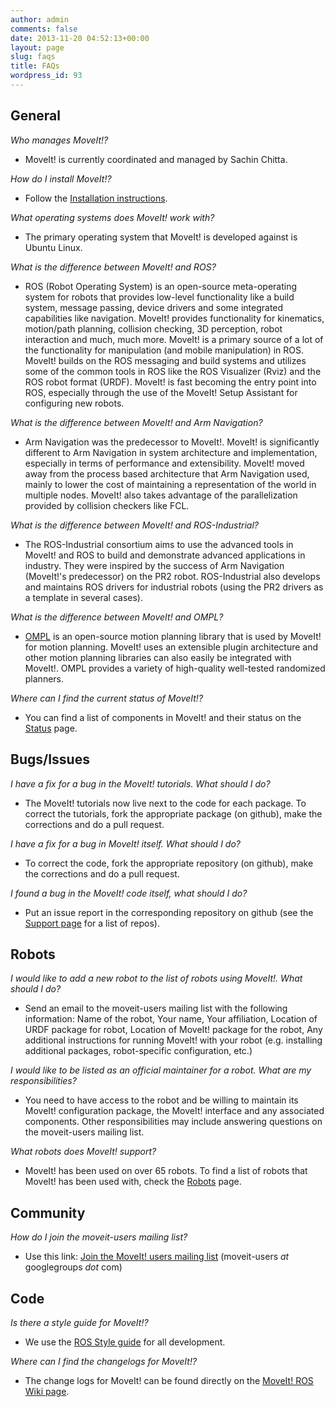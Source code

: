 ```yaml
---
author: admin
comments: false
date: 2013-11-20 04:52:13+00:00
layout: page
slug: faqs
title: FAQs
wordpress_id: 93
---
```


## General


_Who manages MoveIt!?_




  * MoveIt! is currently coordinated and managed by Sachin Chitta.


_How do I install MoveIt!?_




  * Follow the [Installation instructions](/install/).


_What operating systems does MoveIt! work with?_




  * The primary operating system that MoveIt! is developed against is Ubuntu Linux.


_What is the difference between MoveIt! and ROS?_




  * ROS (Robot Operating System) is an open-source meta-operating system for robots that provides low-level functionality like a build system, message passing, device drivers and some integrated capabilities like navigation. MoveIt! provides functionality for kinematics, motion/path planning, collision checking, 3D perception, robot interaction and much, much more. MoveIt! is a primary source of a lot of the functionality for manipulation (and mobile manipulation) in ROS. MoveIt! builds on the ROS messaging and build systems and utilizes some of the common tools in ROS like the ROS Visualizer (Rviz) and the ROS robot format (URDF). MoveIt! is fast becoming the entry point into ROS, especially through the use of the MoveIt! Setup Assistant for configuring new robots.


_What is the difference between MoveIt! and Arm Navigation?_




  * Arm Navigation was the predecessor to MoveIt!. MoveIt! is significantly different to Arm Navigation in system architecture and implementation, especially in terms of performance and extensibility. MoveIt! moved away from the process based architecture that Arm Navigation used, mainly to lower the cost of maintaining a representation of the world in multiple nodes. MoveIt! also takes advantage of the parallelization provided by collision checkers like FCL.


_What is the difference between MoveIt! and ROS-Industrial?_




  * The ROS-Industrial consortium aims to use the advanced tools in MoveIt! and ROS to build and demonstrate advanced applications in industry. They were inspired by the success of Arm Navigation (MoveIt!'s predecessor) on the PR2 robot. ROS-Industrial also develops and maintains ROS drivers for industrial robots (using the PR2 drivers as a template in several cases).


_What is the difference between MoveIt! and OMPL?_




  * [OMPL](http://ompl.kavrakilab.org) is an open-source motion planning library that is used by MoveIt! for motion planning. MoveIt! uses an extensible plugin architecture and other motion planning libraries can also easily be integrated with MoveIt!. OMPL provides a variety of high-quality well-tested randomized planners.


_Where can I find the current status of MoveIt!?_




  * You can find a list of components in MoveIt! and their status on the [Status](/about/moveit-status/) page.




## Bugs/Issues


_I have a fix for a bug in the MoveIt! tutorials. What should I do?_




  * The MoveIt! tutorials now live next to the code for each package. To correct the tutorials, fork the appropriate package (on github), make the corrections and do a pull request.


_I have a fix for a bug in MoveIt! itself. What should I do?_




  * To correct the code, fork the appropriate repository (on github), make the corrections and do a pull request.


_I found a bug in the MoveIt! code itself, what should I do?_




  * Put an issue report in the corresponding repository on github (see the [Support page](/support/) for a list of repos).




## Robots


_I would like to add a new robot to the list of robots using MoveIt!. What should I do?_




  * Send an email to the moveit-users mailing list with the following information: Name of the robot, Your name, Your affiliation, Location of URDF package for robot, Location of MoveIt! package for the robot, Any additional instructions for running MoveIt! with your robot (e.g. installing additional packages, robot-specific configuration, etc.)


_I would like to be listed as an official maintainer for a robot. What are my responsibilities?_




  * You need to have access to the robot and be willing to maintain its MoveIt! configuration package, the MoveIt! interface and any associated components. Other responsibilities may include answering questions on the moveit-users mailing list.


_What robots does MoveIt! support?_




  * MoveIt! has been used on over 65 robots. To find a list of robots that MoveIt! has been used with, check the [Robots](/robots/) page.




## Community


_How do I join the moveit-users mailing list?_




  * Use this link: [Join the MoveIt! users mailing list](https://groups.google.com/forum/#!forum/moveit-users/join) (moveit-users _at_ googlegroups _dot_ com)




## Code


_Is there a style guide for MoveIt!?_




  * We use the [ROS Style guide](http://wiki.ros.org/CppStyleGuide) for all development.


_Where can I find the changelogs for MoveIt!?_




  * The change logs for MoveIt! can be found directly on the [MoveIt! ROS Wiki page](http://wiki.ros.org/moveit).
